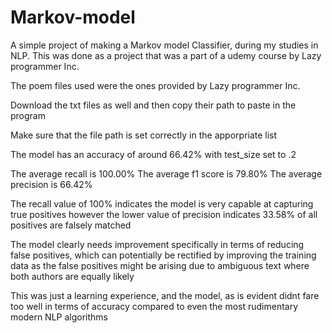 # Markov-model
A simple project of making a Markov model Classifier, during my studies in NLP. This was done as a project that was a part of a udemy course by Lazy programmer Inc.

The poem files used were the ones provided by Lazy programmer Inc.

Download the txt files as well and then copy their path to paste in the program

Make sure that the file path is set correctly in the apporpriate list

The model has an accuracy of around 66.42% with test_size set to .2

The average recall is 100.00%
The average f1 score is 79.80%
The average precision is 66.42%

The recall value of 100% indicates the model is very capable at capturing true positives
however the lower value of precision indicates 33.58% of all positives are falsely matched

The model clearly needs improvement specifically in terms of reducing false positives, which can potentially be 
rectified by improving the training data as the false positives might be arising due to ambiguous text where both 
authors are equally likely


This was just a learning experience, and the model, as is evident didnt fare too well in terms of accuracy compared to even the most rudimentary 
modern NLP algorithms
